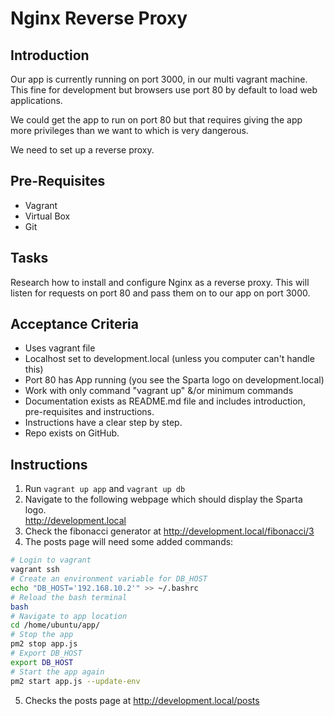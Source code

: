 # Nginx Reverse Proxy

## Introduction

Our app is currently running on port 3000, in our multi vagrant machine.
This fine for development but browsers use port 80 by default to load web applications.

We could get the app to run on port 80 but that requires giving the app more privileges than we want to which is very dangerous.

We need to set up a reverse proxy.

## Pre-Requisites
* Vagrant
* Virtual Box
* Git

## Tasks

Research how to install and configure Nginx as a reverse proxy. This will listen for requests on port 80 and pass them on to our app on port 3000.

## Acceptance Criteria

* Uses vagrant file
* Localhost set to development.local (unless you computer can't handle this)
* Port 80 has App running (you see the Sparta logo on development.local)
* Work with only command "vagrant up" &/or minimum commands
* Documentation exists as README.md file and includes
introduction, pre-requisites  and instructions.
* Instructions have a clear step by step.
* Repo exists on GitHub.

## Instructions
1. Run `vagrant up app` and `vagrant up db`
2. Navigate to the following webpage which should display the Sparta logo.    
http://development.local
3. Check the fibonacci generator at http://development.local/fibonacci/3
4. The posts page will need some added commands:
```bash
# Login to vagrant
vagrant ssh
# Create an environment variable for DB_HOST
echo "DB_HOST='192.168.10.2'" >> ~/.bashrc
# Reload the bash terminal
bash
# Navigate to app location
cd /home/ubuntu/app/
# Stop the app
pm2 stop app.js
# Export DB_HOST
export DB_HOST
# Start the app again
pm2 start app.js --update-env
```
5. Checks the posts page at http://development.local/posts
